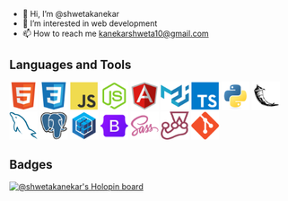 - 👋 Hi, I’m @shwetakanekar
- 👀 I’m interested in web development
- 📫 How to reach me kanekarshweta10@gmail.com


## Languages and Tools

<img src='https://github.com/devicons/devicon/blob/master/icons/html5/html5-original.svg' width=50 height=50>  <img src='https://github.com/devicons/devicon/blob/master/icons/css3/css3-original.svg' width=50 height=50>  <img src='https://github.com/devicons/devicon/blob/master/icons/javascript/javascript-original.svg' width=50 height=50>  <img src='https://github.com/devicons/devicon/blob/master/icons/nodejs/nodejs-original.svg' width=50 height=50>  <img src='https://github.com/devicons/devicon/blob/master/icons/angularjs/angularjs-original.svg' width=50 height=50>  <img src='https://github.com/devicons/devicon/blob/master/icons/materialui/materialui-original.svg' width=50 height=50>  <img src='https://github.com/devicons/devicon/blob/master/icons/typescript/typescript-original.svg' width=50 height=50>  <img src='https://github.com/devicons/devicon/blob/master/icons/python/python-original.svg' width=50 height=50>  <img src='https://github.com/devicons/devicon/blob/master/icons/flask/flask-original.svg' width=50 height=50>  <img src='https://github.com/devicons/devicon/blob/master/icons/mysql/mysql-original.svg' width=50 height=50>  <img src='https://github.com/devicons/devicon/blob/master/icons/postgresql/postgresql-original.svg' width=50 height=50>  <img src='https://github.com/devicons/devicon/blob/master/icons/sequelize/sequelize-original.svg' width=50 height=50>  <img src='https://github.com/devicons/devicon/blob/master/icons/bootstrap/bootstrap-original.svg' width=50 height=50>  <img src='https://github.com/devicons/devicon/blob/master/icons/sass/sass-original.svg' width=50 height=50>  <img src='https://github.com/devicons/devicon/blob/master/icons/jest/jest-plain.svg' width=50 height=50>  <img src='https://github.com/devicons/devicon/blob/master/icons/git/git-original.svg' width=50 height=50>


## Badges

<!---
shwetakanekar/shwetakanekar is a ✨ special ✨ repository because its `README.md` (this file) appears on your GitHub profile.
You can click the Preview link to take a look at your changes.
--->
[![@shwetakanekar's Holopin board](https://holopin.io/api/user/board?user=shwetakanekar)](https://holopin.io/@shwetakanekar)
